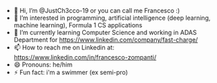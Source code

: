 - 👋 Hi, I’m @JustCh3cco-19 or you can call me Francesco :)
- 👀 I’m interested in programming, artificial intelligence (deep learning, machine learning), Formula 1 CS applications
- 🌱 I’m currently learning Computer Science and working in ADAS Department for https://www.linkedin.com/company/fast-charge/
- 📫 How to reach me on Linkedin at: https://www.linkedin.com/in/francesco-zompanti/
- 😄 Pronouns: he/him
- ⚡ Fun fact: i'm a swimmer (ex semi-pro)    
<!--
**JustCh3cco/JustCh3cco** is a ✨ _special_ ✨ repository because its `README.md` (this file) appears on your GitHub profile.
